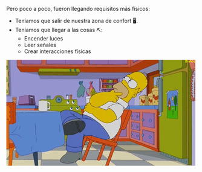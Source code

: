 Pero poco a poco, fueron llegando requisitos más físicos:

 - Teníamos que salir de nuestra zona de confort 🖥.
 - Teníamos que llegar a las cosas ⛏:
    - Encender luces<!-- .element: class="fragment mini" -->
    - Leer señales<!-- .element: class="fragment mini" -->
    - Crear interacciones físicas<!-- .element: class="fragment mini" -->

 ![Homer](media/homer.gif "Homer")<!-- .element: class="fragment homer" -->